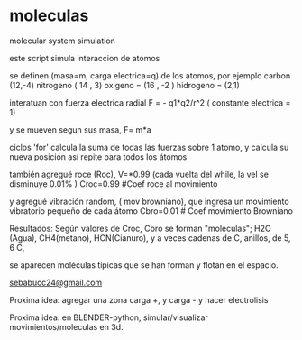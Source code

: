 # moleculas
molecular system simulation 

este script simula interaccion de atomos 

se definen (masa=m, carga electrica=q) de los atomos, 
por ejemplo 
carbon (12,-4)
nitrogeno  ( 14 , 3) 
oxigeno =  (16 , -2 ) 
hidrogeno = (2,1)

interatuan con fuerza electrica radial 
F = - q1*q2/r^2   ( constante electrica = 1) 

y se mueven segun sus masa, F= m*a 

ciclos 'for' calcula la suma de todas las fuerzas sobre 1 atomo, y calcula su nueva posición 
así repite para todos los átomos

también agregué roce (Roc), V=*0.99 (cada vuelta del while, la vel se disminuye 0.01% )
Croc=0.99  #Coef roce al movimiento

y agregué vibración random, 
( mov browniano), que ingresa un movimiento vibratorio pequeño de cada átomo
Cbro=0.01   # Coef movimiento Browniano

Resultados: 
Según valores de Croc, Cbro 
se forman "moleculas"; 
H2O (Agua), CH4(metano), HCN(Cianuro), 
y a veces cadenas de C, anillos, de 5, 6 C, 


se aparecen moléculas típicas que se han forman y flotan en el espacio.

sebabucc24@gmail.com


Proxima idea: agregar una zona carga +, y carga - y hacer electrolisis


Proxima idea: en BLENDER-python, simular/visualizar movimientos/moleculas en 3d. 











